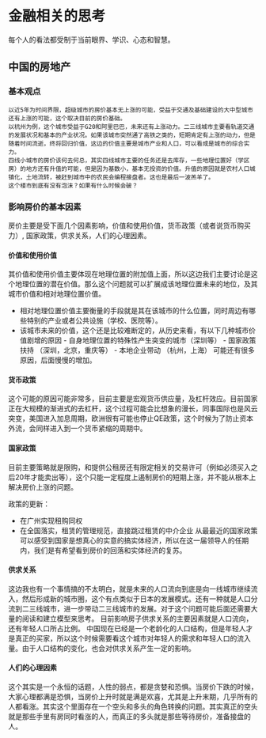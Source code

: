 # 金融相关的思考
每个人的看法都受制于当前眼界、学识、心态和智慧。
## 中国的房地产
### 基本观点
	以近5年为时间界限，超级城市的房价基本无上涨的可能，受益于交通及基础建设的大中型城市还有上涨的可能，这个取决目前的房价基础。
	以杭州为例，这个城市受益于G20和阿里巴巴，未来还有上涨动力。二三线城市主要看轨道交通的发展状况和基本的产业状况。如果该城市突然通了高铁之类的，短期肯定有上涨的动力，但是随着时间流逝，终将回归价值，这边的价值主要是城市产业和人口，可以看成是城市的综合实力。
	四线小城市的房价该何去何总，其实四线城市主要的任务还是去库存，一些地理位置好（学区房）的地方还有升值的可能，但是因为基数小，基本无投资的价值。升值的原因就是农村人口城镇化，土地流转，被赶到城市中的农民会编程接盘者。这也是最后一波羔羊了。
	这个楼市到底有没有泡沫？如果有什么时候会破？
### 影响房价的基本因素
房价主要是受下面几个因素影响，价值和使用价值，货币政策（或者说货币购买力）, 国家政策，供求关系，人们的心理因素。

#### 价值和使用价值
其价值和使用价值主要体现在地理位置的附加值上面，所以这边我们主要讨论是这个地理位置的潜在价值。那么这个问题就可以扩展成该地理位置未来的地位，及其城市价值和相对地理位置价值。
- 相对地理位置价值主要衡量的手段就是其在该城市的什么位置，同时周边有哪些特别的产业或者公共设施（学校、医院等）。
- 该城市未来的价值，这个还是比较难断定的，从历史来看，有以下几种城市价值剧增的原因
		- 自身地理位置的特殊性产生突变的城市（深圳等）
		- 国家政策扶持 （深圳，北京，重庆等）
		- 本地企业带动 （杭州，上海）
可能还有很多原因，后面慢慢的增加。
#### 货币政策
这个可能的原因可能非常多，目前主要是宏观货币供应量，及杠杆效应。目前国家正在大规模的渐进式的去杠杆，这个过程可能会比想象的漫长，同事国际也是风云突变，美国进入加息周期，欧洲很有可能也停止QE政策，这个时候为了防止资本外流，会同样进入到一个货币紧缩的周期中。

#### 国家政策
目前主要策略就是限购，和提供公租房还有限定相关的交易许可（例如必须买入之后20年才能卖出等），这个只能一定程度上遏制房价的短期上涨，并不能从根本上解决房价上涨的问题。

政策的更新：
- 在广州实现租购同权
- 在全国落实，租赁的管理规范，直接跳过租赁的中介企业
从最最近的国家政策可以感受到国家是想真心的实意的搞实体经济，所以在这一届领导人的任期内，我们是有希望看到房价的回落和实体经济的复苏。

#### 供求关系
这边我也有一个事情搞的不太明白，就是未来的人口流向到底是向一线城市继续流入，然后形成新的城市圈，这个有点类似于日本的发展模式。还有一种就是人口分流到二三线城市，进一步带动二三线城市的发展。对于这个问题可能后面还需要大量的阅读和建立模型来思考。
目前影响房子供求关系的主要因素就是人口流向，还有年轻人口所占比例。
中国现在已经是一个老龄化的人口结构，但是年轻人才是真正的买家，所以这个时候需要看这个城市对年轻人的需求和年轻人口的流入量。由于人口结构的变化，也会对供求关系产生一定的影响。

#### 人们的心理因素
这个其实是一个永恒的话题，人性的弱点，都是贪婪和恐惧。当房价下跌的时候，大家心理都满是恐惧，当房价上升时就是满是欢喜，尤其是上升末期，几乎所有的人都看涨。其实这个里面存在一个空头和多头的角色转换的问题。其实真正的空头就是那些手里有房同时看涨的人，而真正的多头就是那些等待房价，准备接盘的人。

##
